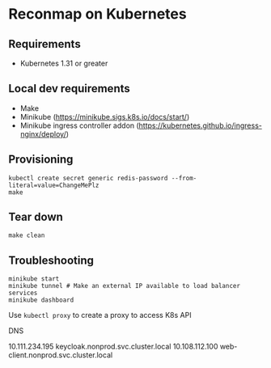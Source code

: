 # Reconmap on Kubernetes

## Requirements

- Kubernetes 1.31 or greater

## Local dev requirements

- Make
- Minikube (https://minikube.sigs.k8s.io/docs/start/)
- Minikube ingress controller addon (https://kubernetes.github.io/ingress-nginx/deploy/)

## Provisioning

```shell
kubectl create secret generic redis-password --from-literal=value=ChangeMePlz
make
```

## Tear down

```shell
make clean
```

## Troubleshooting

```shell
minikube start
minikube tunnel # Make an external IP available to load balancer services
minikube dashboard
```

Use `kubectl proxy` to create a proxy to access K8s API

DNS 

10.111.234.195 keycloak.nonprod.svc.cluster.local
10.108.112.100 web-client.nonprod.svc.cluster.local

